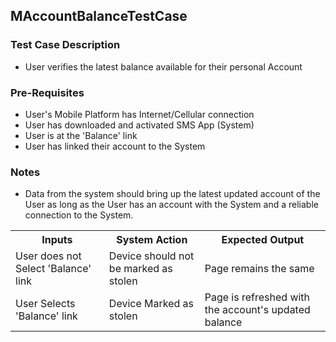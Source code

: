 ## MAccountBalanceTestCase

### Test Case Description
* User verifies the latest balance available for their personal Account

### Pre-Requisites
* User's Mobile Platform has Internet/Cellular connection
* User has downloaded and activated SMS App (System)
* User is at the 'Balance' link
* User has linked their account to the System

### Notes
* Data from the system should bring up the latest updated account of the User
   as long as the User has an account with the System and a reliable connection to the System.

<table>
	<tr>
		<th>Inputs</th>
		<th>System Action</th>
		<th>Expected Output</th>
	</tr>
	<tr>
		<td>User does not Select 'Balance' link</td>
		<td>Device should not be marked as stolen</td>
		<td>Page remains the same</td>
	</tr>
	<tr>
		<td>User Selects 'Balance' link</td>
		<td>Device Marked as stolen</td>
		<td>Page is refreshed with the account's updated balance</td>
	</tr>
	
</table>
